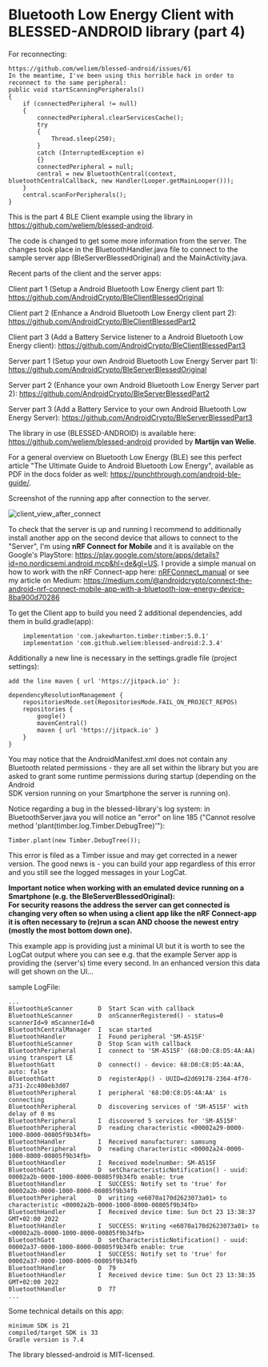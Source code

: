 # Bluetooth Low Energy Client with BLESSED-ANDROID library (part 4)

For reconnecting:
```plaintext
https://github.com/weliem/blessed-android/issues/61
In the meantime, I've been using this horrible hack in order to reconnect to the same peripheral:
public void startScanningPeripherals()
{
    if (connectedPeripheral != null)
    {
        connectedPeripheral.clearServicesCache();
        try
        {
            Thread.sleep(250);
        }
        catch (InterruptedException e)
        {}
        connectedPeripheral = null;
        central = new BluetoothCentral(context, bluetoothCentralCallback, new Handler(Looper.getMainLooper()));
    }
    central.scanForPeripherals();
}
```

This is the part 4 BLE Client example using the library in https://github.com/weliem/blessed-android.

The code is changed to get some more information from the server. The changes took place in the 
BluetoothHandler.java file to connect to the sample server app (BleServerBlessedOriginal) and the 
MainActivity.java.

Recent parts of the client and the server apps:

Client part 1 (Setup a Android Bluetooth Low Energy client part 1): https://github.com/AndroidCrypto/BleClientBlessedOriginal

Client part 2 (Enhance a Android Bluetooth Low Energy client part 2): https://github.com/AndroidCrypto/BleClientBlessedPart2

Client part 3 (Add a Battery Service listener to  a Android Bluetooth Low Energy client): https://github.com/AndroidCrypto/BleClientBlessedPart3

Server part 1 (Setup your own Android Bluetooth Low Energy Server part 1): https://github.com/AndroidCrypto/BleServerBlessedOriginal

Server part 2 (Enhance your own Android Bluetooth Low Energy Server part 2): https://github.com/AndroidCrypto/BleServerBlessedPart2

Server part 3 (Add a Battery Service to your own Android Bluetooth Low Energy Server): https://github.com/AndroidCrypto/BleServerBlessedPart3

The library in use (BLESSED-ANDROID) is available here: https://github.com/weliem/blessed-android 
provided by **Martijn van Welie**.

For a general overview on Bluetooth Low Energy (BLE) see this perfect article "The Ultimate Guide to Android Bluetooth Low Energy", 
available as PDF in the docs folder as well: https://punchthrough.com/android-ble-guide/.

Screenshot of the running app after connection to the server.

![client_view_after_connect](docs/client00.png?raw=true)

To check that the server is up and running I recommend to additionally install another app on the second device that 
allows to connect to the "Server", I'm using **nRF Connect for Mobile** and it is available on the 
Google's PlayStore:  https://play.google.com/store/apps/details?id=no.nordicsemi.android.mcp&hl=de&gl=US. I 
provide a simple manual on how to work with the nRF Connect-app here: 
[nRFConnect_manual](nrfconnect_manual.md) or see my article on Medium: 
https://medium.com/@androidcrypto/connect-the-android-nrf-connect-mobile-app-with-a-bluetooth-low-energy-device-8ba900d70286

To get the Client app to build you need 2 additional dependencies, add them in build.gradle(app):
```plaintext
    implementation 'com.jakewharton.timber:timber:5.0.1'
    implementation 'com.github.weliem:blessed-android:2.3.4'
```

Additionally a new line is necessary in the settings.gradle file (project settings):
```plaintext
add the line maven { url 'https://jitpack.io' }:

dependencyResolutionManagement {
    repositoriesMode.set(RepositoriesMode.FAIL_ON_PROJECT_REPOS)
    repositories {
        google()
        mavenCentral()
        maven { url 'https://jitpack.io' }
    }
}
```

You may notice that the AndroidManifest.xml does not contain any Bluetooth related permissions - they are all 
set within the library but you are asked to grant some runtime permissions during startup (depending on the Android  
SDK version running on your Smartphone the server is running on).

Notice regarding a bug in the blessed-library's log system: in BluetoothServer.java you will notice an 
"error" on line 185 ("Cannot resolve method 'plant(timber.log.Timber.DebugTree)'"):
```plaintext
Timber.plant(new Timber.DebugTree());
```
This error is filed as a Timber issue and may get corrected in a newer version. The good news is - you 
can build your app regardless of this error and you still see the logged messages in your LogCat.

**Important notice when working with an emulated device running on a Smartphone (e.g. the BleServerBlessedOriginal):  
For security reasons the address the server can get connected is changing very often so when using a client app 
like the nRF Connect-app it is often necessary to (re)run a scan AND choose the newest entry (mostly the most 
bottom down one).**

This example app is providing just a minimal UI but it is worth to see the LogCat output where you can see 
e.g. that the example Server app is providing the (server's) time every second. In an enhanced version this 
data will get shown on the UI...

sample LogFile:
```plaintext
...
BluetoothLeScanner       D  Start Scan with callback
BluetoothLeScanner       D  onScannerRegistered() - status=0 scannerId=9 mScannerId=0
BluetoothCentralManager  I  scan started
BluetoothHandler         I  Found peripheral 'SM-A515F'
BluetoothLeScanner       D  Stop Scan with callback
BluetoothPeripheral      I  connect to 'SM-A515F' (68:D0:C8:D5:4A:AA) using transport LE
BluetoothGatt            D  connect() - device: 68:D0:C8:D5:4A:AA, auto: false
BluetoothGatt            D  registerApp() - UUID=d2d69178-2364-4f70-a731-2cc400eb3d07
BluetoothPeripheral      I  peripheral '68:D0:C8:D5:4A:AA' is connecting
BluetoothPeripheral      D  discovering services of 'SM-A515F' with delay of 0 ms
BluetoothPeripheral      I  discovered 5 services for 'SM-A515F'
BluetoothPeripheral      D  reading characteristic <00002a29-0000-1000-8000-00805f9b34fb>
BluetoothHandler         I  Received manufacturer: samsung
BluetoothPeripheral      D  reading characteristic <00002a24-0000-1000-8000-00805f9b34fb>
BluetoothHandler         I  Received modelnumber: SM-A515F
BluetoothGatt            D  setCharacteristicNotification() - uuid: 00002a2b-0000-1000-8000-00805f9b34fb enable: true
BluetoothHandler         I  SUCCESS: Notify set to 'true' for 00002a2b-0000-1000-8000-00805f9b34fb
BluetoothPeripheral      D  writing <e6070a170d2623073a01> to characteristic <00002a2b-0000-1000-8000-00805f9b34fb>
BluetoothHandler         I  Received device time: Sun Oct 23 13:38:37 GMT+02:00 2022
BluetoothHandler         I  SUCCESS: Writing <e6070a170d2623073a01> to <00002a2b-0000-1000-8000-00805f9b34fb>
BluetoothGatt            D  setCharacteristicNotification() - uuid: 00002a37-0000-1000-8000-00805f9b34fb enable: true
BluetoothHandler         I  SUCCESS: Notify set to 'true' for 00002a37-0000-1000-8000-00805f9b34fb
BluetoothHandler         D  79
BluetoothHandler         I  Received device time: Sun Oct 23 13:38:35 GMT+02:00 2022
BluetoothHandler         D  77
...
```

Some technical details on this app:
```plaintext
minimum SDK is 21
compiled/target SDK is 33
Gradle version is 7.4
```

The library blessed-android is MIT-licensed.
